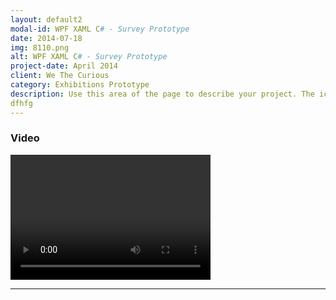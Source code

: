 ```yaml
---
layout: default2
modal-id: WPF XAML C# - Survey Prototype
date: 2014-07-18
img: 8110.png
alt: WPF XAML C# - Survey Prototype
project-date: April 2014
client: We The Curious
category: Exhibitions Prototype
description: Use this area of the page to describe your project. The icon above is part of a free icon set by <a href="https://sellfy.com/p/8Q9P/jV3VZ/">Flat Icons</a>. On their website, you can download their free set with 16 icons, or you can purchase the entire set with 146 icons for only $12!
dfhfg
---
```


### Video

<video src="videos/8110 Facets of Identity.mp4" width="320" height="200" controls preload></video>

----